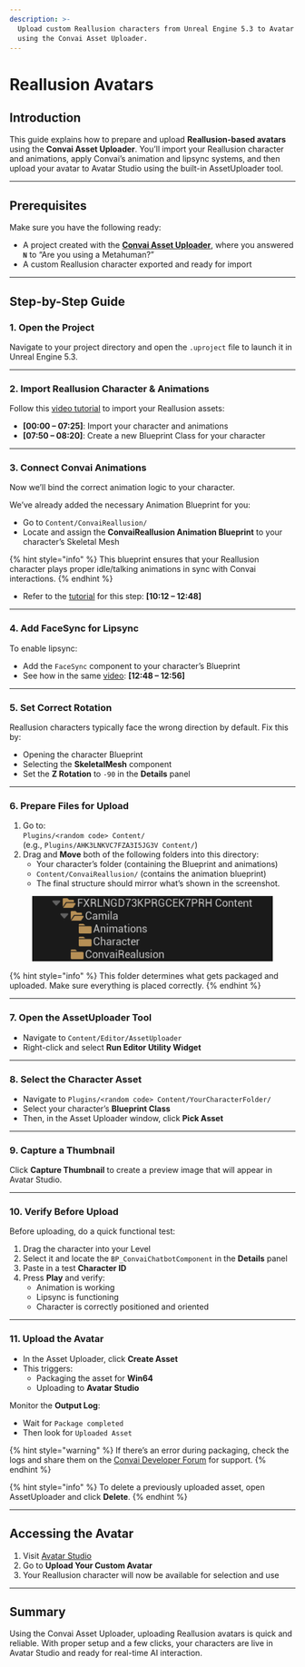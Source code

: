 ```yaml
---
description: >-
  Upload custom Reallusion characters from Unreal Engine 5.3 to Avatar Studio
  using the Convai Asset Uploader.
---
```


# Reallusion Avatars

## Introduction

This guide explains how to prepare and upload **Reallusion-based avatars** using the **Convai Asset Uploader**. You’ll import your Reallusion character and animations, apply Convai’s animation and lipsync systems, and then upload your avatar to Avatar Studio using the built-in AssetUploader tool.

***

## Prerequisites

Make sure you have the following ready:

* A project created with the [**Convai Asset Uploader**](../../../../../asset-uploader/), where you answered **`N`** to “Are you using a Metahuman?”
* A custom Reallusion character exported and ready for import

***

## Step-by-Step Guide

### 1. Open the Project

Navigate to your project directory and open the `.uproject` file to launch it in Unreal Engine 5.3.

***

### 2. Import Reallusion Character & Animations

Follow this [video tutorial](https://youtu.be/UyxNliF8LKU?feature=shared) to import your Reallusion assets:

* **\[00:00 – 07:25]**: Import your character and animations
* **\[07:50 – 08:20]**: Create a new Blueprint Class for your character

***

### 3. Connect Convai Animations

Now we’ll bind the correct animation logic to your character.

We’ve already added the necessary Animation Blueprint for you:

* Go to `Content/ConvaiReallusion/`
* Locate and assign the **ConvaiReallusion Animation Blueprint** to your character’s Skeletal Mesh

{% hint style="info" %}
This blueprint ensures that your Reallusion character plays proper idle/talking animations in sync with Convai interactions.
{% endhint %}

* Refer to the [tutorial](https://youtu.be/UyxNliF8LKU?feature=shared) for this step: **\[10:12 – 12:48]**

***

### 4. Add FaceSync for Lipsync

To enable lipsync:

* Add the `FaceSync` component to your character’s Blueprint
* See how in the same [video](https://youtu.be/UyxNliF8LKU?feature=shared): **\[12:48 – 12:56]**

***

### 5. Set Correct Rotation

Reallusion characters typically face the wrong direction by default. Fix this by:

* Opening the character Blueprint
* Selecting the **SkeletalMesh** component
* Set the **Z Rotation** to `-90` in the **Details** panel

***

### 6. Prepare Files for Upload

1. Go to:\
   `Plugins/<random code> Content/`\
   (e.g., `Plugins/AHK3LNKVC7FZA3I5JG3V Content/`)
2. Drag and **Move** both of the following folders into this directory:
   * Your character’s folder (containing the Blueprint and animations)
   * `Content/ConvaiReallusion/` (contains the animation blueprint)
   * The final structure should mirror what’s shown in the screenshot.

<figure><img src="../../../../../.gitbook/assets/Screenshot 2025-04-19 143603.png" alt=""><figcaption></figcaption></figure>

{% hint style="info" %}
This folder determines what gets packaged and uploaded. Make sure everything is placed correctly.
{% endhint %}

***

### 7. Open the AssetUploader Tool

* Navigate to `Content/Editor/AssetUploader`
* Right-click and select **Run Editor Utility Widget**

***

### 8. Select the Character Asset

* Navigate to `Plugins/<random code> Content/YourCharacterFolder/`
* Select your character’s **Blueprint Class**
* Then, in the Asset Uploader window, click **Pick Asset**

***

### 9. Capture a Thumbnail

Click **Capture Thumbnail** to create a preview image that will appear in Avatar Studio.

***

### 10. Verify Before Upload

Before uploading, do a quick functional test:

1. Drag the character into your Level
2. Select it and locate the `BP_ConvaiChatbotComponent` in the **Details** panel
3. Paste in a test **Character ID**
4. Press **Play** and verify:
   * Animation is working
   * Lipsync is functioning
   * Character is correctly positioned and oriented

***

### 11. Upload the Avatar

* In the Asset Uploader, click **Create Asset**
* This triggers:
  * Packaging the asset for **Win64**
  * Uploading to **Avatar Studio**

Monitor the **Output Log**:

* Wait for `Package completed`
* Then look for `Uploaded Asset`

{% hint style="warning" %}
If there’s an error during packaging, check the logs and share them on the [Convai Developer Forum](https://forum.convai.com/) for support.
{% endhint %}

{% hint style="info" %}
To delete a previously uploaded asset, open AssetUploader and click **Delete**.
{% endhint %}

***

## Accessing the Avatar

1. Visit [Avatar Studio](https://convai.com/)
2. Go to **Upload Your Custom Avatar**
3. Your Reallusion character will now be available for selection and use

***

## Summary

Using the Convai Asset Uploader, uploading Reallusion avatars is quick and reliable. With proper setup and a few clicks, your characters are live in Avatar Studio and ready for real-time AI interaction.
